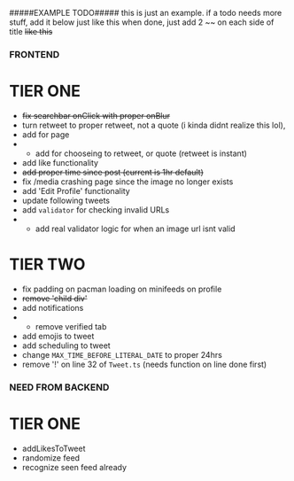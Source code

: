 #####EXAMPLE TODO#####
this is just an example. if a todo needs more stuff,
add it below just like this
when done, just add 2 ~~ on each side of title
~~like this~~



### FRONTEND
# TIER ONE
- ~~fix searchbar onClick with proper onBlur~~
- turn retweet to proper retweet, not a quote (i kinda didnt realize this lol), 
- add <MiniModal/> for page
- - add <MiniModal/> for chooseing to retweet, or quote (retweet is instant)
- add like functionality
- ~~add proper time since post (current is 1hr default)~~
- fix /media crashing page since the image no longer exists
- add 'Edit Profile' functionality
- update following tweets
- add `validator` for checking invalid URLs
- - add real validator logic for when an image url isnt valid

# TIER TWO
- fix padding on pacman loading on minifeeds on profile
- ~~remove 'child div'~~
- add notifications
- - remove verified tab
- add emojis to tweet
- add scheduling to tweet
- change `MAX_TIME_BEFORE_LITERAL_DATE` to proper 24hrs 
- remove '!' on line 32 of `Tweet.ts` (needs function on line done first)

### NEED FROM BACKEND
# TIER ONE
- addLikesToTweet
- randomize feed
- recognize seen feed already